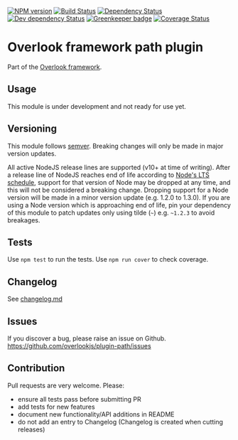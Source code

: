 [![NPM version](https://img.shields.io/npm/v/@overlook/plugin-path.svg)](https://www.npmjs.com/package/@overlook/plugin-path)
[![Build Status](https://img.shields.io/travis/overlookjs/plugin-path/master.svg)](http://travis-ci.org/overlookjs/plugin-path)
[![Dependency Status](https://img.shields.io/david/overlookjs/plugin-path.svg)](https://david-dm.org/overlookjs/plugin-path)
[![Dev dependency Status](https://img.shields.io/david/dev/overlookjs/plugin-path.svg)](https://david-dm.org/overlookjs/plugin-path)
[![Greenkeeper badge](https://badges.greenkeeper.io/overlookjs/plugin-path.svg)](https://greenkeeper.io/)
[![Coverage Status](https://img.shields.io/coveralls/overlookjs/plugin-path/master.svg)](https://coveralls.io/r/overlookjs/plugin-path)

# Overlook framework path plugin

Part of the [Overlook framework](https://overlookjs.github.io/).

## Usage

This module is under development and not ready for use yet.

## Versioning

This module follows [semver](https://semver.org/). Breaking changes will only be made in major version updates.

All active NodeJS release lines are supported (v10+ at time of writing). After a release line of NodeJS reaches end of life according to [Node's LTS schedule](https://nodejs.org/en/about/releases/), support for that version of Node may be dropped at any time, and this will not be considered a breaking change. Dropping support for a Node version will be made in a minor version update (e.g. 1.2.0 to 1.3.0). If you are using a Node version which is approaching end of life, pin your dependency of this module to patch updates only using tilde (`~`) e.g. `~1.2.3` to avoid breakages.

## Tests

Use `npm test` to run the tests. Use `npm run cover` to check coverage.

## Changelog

See [changelog.md](https://github.com/overlookjs/plugin-path/blob/master/changelog.md)

## Issues

If you discover a bug, please raise an issue on Github. https://github.com/overlookjs/plugin-path/issues

## Contribution

Pull requests are very welcome. Please:

* ensure all tests pass before submitting PR
* add tests for new features
* document new functionality/API additions in README
* do not add an entry to Changelog (Changelog is created when cutting releases)
